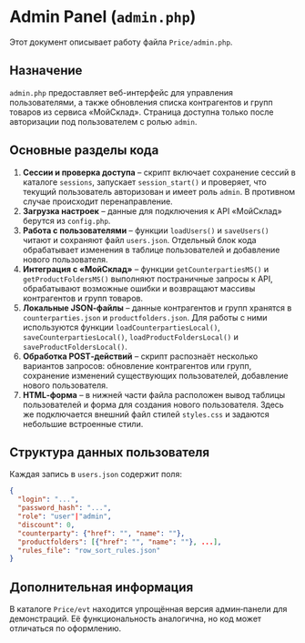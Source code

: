 # Admin Panel (`admin.php`)

Этот документ описывает работу файла `Price/admin.php`.

## Назначение

`admin.php` предоставляет веб-интерфейс для управления пользователями, а также обновления списка контрагентов и групп товаров из сервиса «МойСклад». Страница доступна только после авторизации под пользователем с ролью `admin`.

## Основные разделы кода

1. **Сессии и проверка доступа** – скрипт включает сохранение сессий в каталоге `sessions`, запускает `session_start()` и проверяет, что текущий пользователь авторизован и имеет роль `admin`. В противном случае происходит перенаправление.
2. **Загрузка настроек** – данные для подключения к API «МойСклад» берутся из `config.php`.
3. **Работа с пользователями** – функции `loadUsers()` и `saveUsers()` читают и сохраняют файл `users.json`. Отдельный блок кода обрабатывает изменения в таблице пользователей и добавление нового пользователя.
4. **Интеграция с «МойСклад»** – функции `getCounterpartiesMS()` и `getProductFoldersMS()` выполняют постраничные запросы к API, обрабатывают возможные ошибки и возвращают массивы контрагентов и групп товаров.
5. **Локальные JSON‑файлы** – данные контрагентов и групп хранятся в `counterparties.json` и `productfolders.json`. Для работы с ними используются функции `loadCounterpartiesLocal()`, `saveCounterpartiesLocal()`, `loadProductFoldersLocal()` и `saveProductFoldersLocal()`.
6. **Обработка POST‑действий** – скрипт распознаёт несколько вариантов запросов: обновление контрагентов или групп, сохранение изменений существующих пользователей, добавление нового пользователя.
7. **HTML‑форма** – в нижней части файла расположен вывод таблицы пользователей и форма для создания нового пользователя. Здесь же подключается внешний файл стилей `styles.css` и задаются небольшие встроенные стили.

## Структура данных пользователя

Каждая запись в `users.json` содержит поля:

```json
{
  "login": "...",
  "password_hash": "...",
  "role": "user"|"admin",
  "discount": 0,
  "counterparty": {"href": "", "name": ""},
  "productfolders": [{"href": "", "name": ""}, ...],
  "rules_file": "row_sort_rules.json"
}
```

## Дополнительная информация

В каталоге `Price/evt` находится упрощённая версия админ‑панели для демонстраций. Её функциональность аналогична, но код может отличаться по оформлению.
